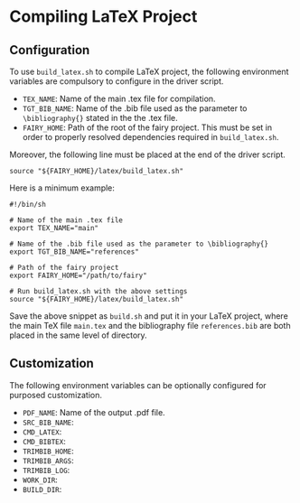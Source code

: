 # Compiling LaTeX Project #

## Configuration ##

To use `build_latex.sh` to compile LaTeX project, the following environment variables are compulsory to configure in the driver script. 

- `TEX_NAME`: Name of the main .tex file for compilation. 
- `TGT_BIB_NAME`: Name of the .bib file used as the parameter to `\bibliography{}` stated in the the .tex file. 
- `FAIRY_HOME`: Path of the root of the fairy project. This must be set in order to properly resolved dependencies required in `build_latex.sh`. 

Moreover, the following line must be placed at the end of the driver script. 

    source "${FAIRY_HOME}/latex/build_latex.sh"

Here is a minimum example: 

    #!/bin/sh
    
    # Name of the main .tex file
    export TEX_NAME="main"
    
    # Name of the .bib file used as the parameter to \bibliography{}
    export TGT_BIB_NAME="references"
    
    # Path of the fairy project
    export FAIRY_HOME="/path/to/fairy"
    
    # Run build_latex.sh with the above settings
    source "${FAIRY_HOME}/latex/build_latex.sh"

Save the above snippet as `build.sh` and put it in your LaTeX project, where the main TeX file `main.tex` and the bibliography file `references.bib` are both placed in the same level of directory. 

## Customization ##

The following environment variables can be optionally configured for purposed customization. 

- `PDF_NAME`: Name of the output .pdf file.
- `SRC_BIB_NAME`: 
- `CMD_LATEX`:
- `CMD_BIBTEX`:
- `TRIMBIB_HOME`:
- `TRIMBIB_ARGS`:
- `TRIMBIB_LOG`:
- `WORK_DIR`:
- `BUILD_DIR`:
